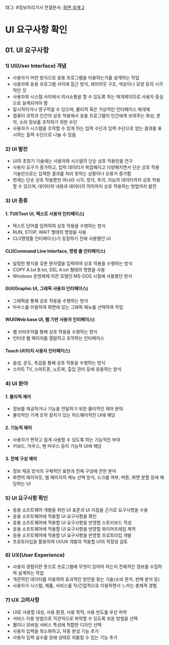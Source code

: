 태그: #정보처리기사 
연결문서: [화면 설계 2](화면%20설계%202.md)

# UI 요구사항 확인

## 01\. UI 요구사항

### 1) UI(User Interface) 개념

-   사용자가 어떤 방식으로 응용 프로그램을 이용하는가를 설계하는 작업
-   사용자와 응용 프로그램 사이에 접근 방식, 레이아웃 구조, 색상이나 모양 등의 시각적인 것
-   사용자와 시스템 사이에서 의사소통을 할 수 있도록 하는 매개체이므로 사용자 중심으로 설계되어야 함
-   일시적이거나 영구적일 수 있으며, 물리적 혹은 가상적인 인터페이스 매개체
-   컴퓨터 과학과 인간의 상호 작용에서 응용 프로그램이 인간에게 보여주는 화상, 문자, 소리 정보를 조작하기 위한 수단
-   사용자가 시스템을 조작할 수 있게 하는 입력 수단과 입력 수단으로 얻는 결과를 표시하는 출력 수단으로 나눌 수 있음

### 2) UI 발전

-   UI의 초창기 기술에는 사용자와 시스템의 단순 상호 작용만을 연구
-   사용자 요구가 증가하고, 입력 데이터가 복잡해지고 다양해지면서 단순 상호 작용 기술만으로는 입력한 결과를 처리 못하는 상황이나 오류가 증가함
-   현재는 단순 상호 작용뿐만 아니라 시각, 청각, 촉각, 지능의 데이터까지 상호 작용할 수 있으며, 데이터의 내용과 데이터의 의미까지 상호 작용하는 방법까지 발전

### 3) UI 종류

#### 1\. TUI(Text UI, 텍스트 사용자 인터페이스)

-   텍스트 단어를 입력하여 상호 작용을 수행하는 방식
-   RUN, STOP, WAIT 형태의 명령을 사용
-   CLI(명령줄 인터페이스)가 등장하기 전에 사용했던 UI

#### CLI(Command Line Interface, 명령 줄 인터페이스)

-   일정한 형식을 갖춘 문자열을 입력하여 상호 작용을 수행하는 방식
-   COPY A.txt B.txt, DEL A.txt 형태의 명령을 사용
-   Windows 운영체제 이전 모델인 MS-DOS 시절에 사용했던 방식

#### GUI(Graphic UI, 그래픽 사용자 인터페이스)

-   그래픽을 통해 상호 작용을 수행하는 방식
-   마우스를 이용하여 화면에 있는 그래픽 메뉴를 선택하여 작업

#### WUI(Web base UI, 웹 기반 사용자 인터페이스)

-   웹 브라우저를 통해 상호 작용을 수행하는 방식
-   인터넷 웹 페이지를 열람하고 조작하는 인터페이스

#### Touch UI(터치 사용자 인터페이스)

-   음성, 온도, 촉감을 통해 상호 작용을 수행하는 방식
-   스마트 TV, 스마트폰, 노트북, 출입 관리 등에 응용하는 방식

### 4) UI 분야

#### 1\. 물리적 제어

-   정보를 제공하거나 기능을 전달하기 위한 물리적인 제어 분야
-   물리적인 기계 조작 장치가 있는 하드웨어적인 UI에 해당

#### 2\. 기능적 제어

-   사용자가 편하고 쉽게 사용할 수 있도록 하는 기능적인 부야
-   키보드, 마우스, 펜 마우스 등이 기능적 UI에 해당

#### 3\. 전체 구성 제어

-   정보 제공 방식의 구체적인 표현과 전체 구성에 관한 분야
-   화면의 레이아웃, 웹 페이지의 메뉴 선택 방식, 스크롤 여부, 버튼, 화면 분할 등에 해당하는 UI

### 5) UI 요구사항 확인

-   응용 소프트웨어 개발을 위한 UI 표준과 UI 지침을 근거로 요구사항을 수용
-   응용 소프트웨어에 적용할 UI 요구사항을 확인
-   응용 소프트웨어에 적용할 UI 요구사항을 반영할 스토리보드 작성
-   응용 소프트웨어에 적용할 UI 요구사항을 반영할 와이어프레임 제작
-   응용 소프트웨어에 적용할 UI 요구사항을 반영할 프로토타입 개발
-   프로토타입을 활용하여 UI/UX 개발과 적용할 UI의 적정성 검토

### 6) UX(User Experience)

-   사용자 경험이란 뜻으로 프로그램에 무엇이 있어야 하는지 전체적인 정보를 수집하여 설계하는 작업
-   객관적인 데이터를 이용하여 효과적인 방안을 찾는 기술(소비 분석, 판매 분석 등)
-   사용자가 시스템, 제품, 서비스를 직/간접적으로 이용하면서 느끼는 총체적 경험

### 7) UX 고려사항

-   UI로 사용할 대상, 사용 환경, 사용 목적, 사용 빈도를 우선 파악
-   서비스 이용 방법으로 직관적으로 파악할 수 있도록 쉬운 방법을 선택
-   웹이나 모바일 서비스 특성에 적합한 디자인 선택
-   사용자 입력을 최소화하고, 자동 완성 기능 추가
-   사용자 입력 실수를 원래 상태로 되돌릴 수 있는 기능 추가